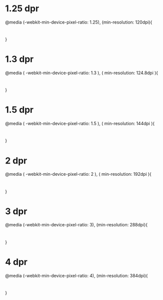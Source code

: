 # 1.25 dpr

@media (-webkit-min-device-pixel-ratio: 1.25), (min-resolution: 120dpi){

#

}

# 1.3 dpr

@media ( -webkit-min-device-pixel-ratio: 1.3 ), ( min-resolution: 124.8dpi ){

#

}

# 1.5 dpr

@media ( -webkit-min-device-pixel-ratio: 1.5 ), ( min-resolution: 144dpi ){

#

}

# 2 dpr

@media ( -webkit-min-device-pixel-ratio: 2 ), ( min-resolution: 192dpi ){

#

}

# 3 dpr

@media (-webkit-min-device-pixel-ratio: 3), (min-resolution: 288dpi){

#

}

# 4 dpr

@media (-webkit-min-device-pixel-ratio: 4), (min-resolution: 384dpi){

#

}
